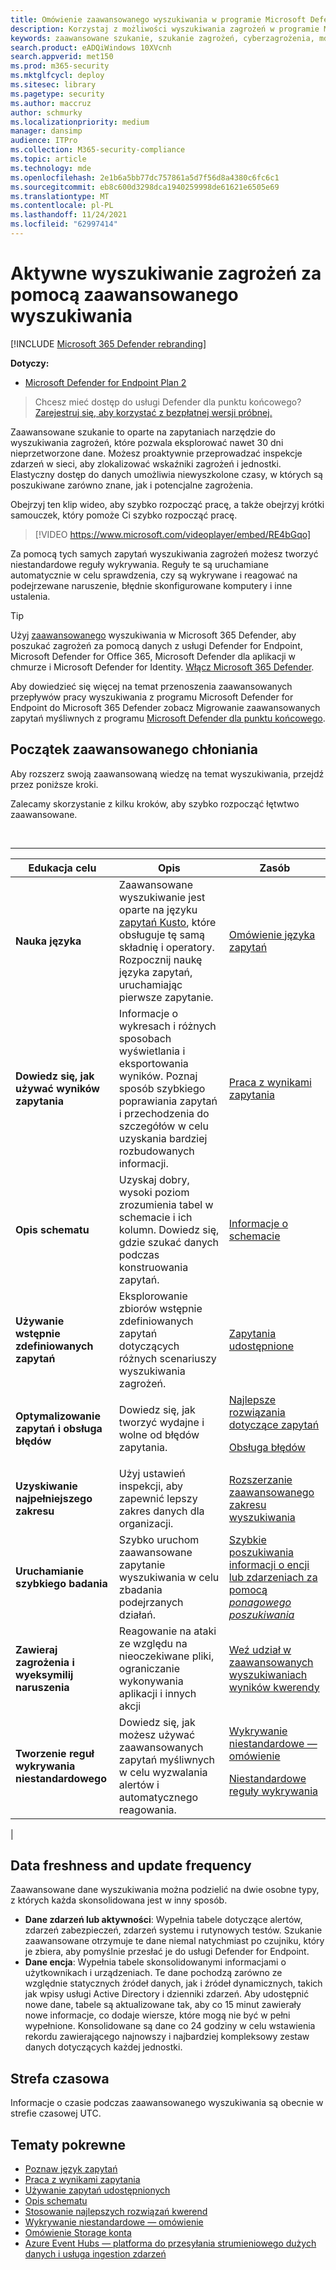```yaml
---
title: Omówienie zaawansowanego wyszukiwania w programie Microsoft Defender dla punktu końcowego
description: Korzystaj z możliwości wyszukiwania zagrożeń w programie Microsoft Defender dla punktu końcowego, aby tworzyć zapytania, które znajdują zagrożenia i niechęć w Twojej sieci
keywords: zaawansowane szukanie, szukanie zagrożeń, cyberzagrożenia, mdatp, microsoft defender atp, microsoft defender for endpoint, wdatp, wyszukiwanie, zapytanie, telemetria, wykrywanie niestandardowe, schemat, kusto, strefa czasowa, UTC
search.product: eADQiWindows 10XVcnh
search.appverid: met150
ms.prod: m365-security
ms.mktglfcycl: deploy
ms.sitesec: library
ms.pagetype: security
ms.author: maccruz
author: schmurky
ms.localizationpriority: medium
manager: dansimp
audience: ITPro
ms.collection: M365-security-compliance
ms.topic: article
ms.technology: mde
ms.openlocfilehash: 2e1b6a5bb77dc757861a5d7f56d8a4380c6fc6c1
ms.sourcegitcommit: eb8c600d3298dca1940259998de61621e6505e69
ms.translationtype: MT
ms.contentlocale: pl-PL
ms.lasthandoff: 11/24/2021
ms.locfileid: "62997414"
---
```

# <a name="proactively-hunt-for-threats-with-advanced-hunting"></a>Aktywne wyszukiwanie zagrożeń za pomocą zaawansowanego wyszukiwania

[!INCLUDE [Microsoft 365 Defender rebranding](../../includes/microsoft-defender.md)]

**Dotyczy:**
- [Microsoft Defender for Endpoint Plan 2](https://go.microsoft.com/fwlink/?linkid=2154037)

> Chcesz mieć dostęp do usługi Defender dla punktu końcowego? [Zarejestruj się, aby korzystać z bezpłatnej wersji próbnej.](https://signup.microsoft.com/create-account/signup?products=7f379fee-c4f9-4278-b0a1-e4c8c2fcdf7e&ru=https://aka.ms/MDEp2OpenTrial?ocid=docs-wdatp-advancedhunting-abovefoldlink)

Zaawansowane szukanie to oparte na zapytaniach narzędzie do wyszukiwania zagrożeń, które pozwala eksplorować nawet 30 dni nieprzetworzone dane. Możesz proaktywnie przeprowadzać inspekcje zdarzeń w sieci, aby zlokalizować wskaźniki zagrożeń i jednostki. Elastyczny dostęp do danych umożliwia niewyszkolone czasy, w których są poszukiwane zarówno znane, jak i potencjalne zagrożenia.

Obejrzyj ten klip wideo, aby szybko rozpocząć pracę, a także obejrzyj krótki samouczek, który pomoże Ci szybko rozpocząć pracę.

> [!VIDEO https://www.microsoft.com/videoplayer/embed/RE4bGqo]

Za pomocą tych samych zapytań wyszukiwania zagrożeń możesz tworzyć niestandardowe reguły wykrywania. Reguły te są uruchamiane automatycznie w celu sprawdzenia, czy są wykrywane i reagować na podejrzewane naruszenie, błędnie skonfigurowane komputery i inne ustalenia.

> [!TIP]
> Użyj [zaawansowanego](/microsoft-365/security/defender/advanced-hunting-overview) wyszukiwania w Microsoft 365 Defender, aby poszukać zagrożeń za pomocą danych z usługi Defender for Endpoint, Microsoft Defender for Office 365, Microsoft Defender dla aplikacji w chmurze i Microsoft Defender for Identity. [Włącz Microsoft 365 Defender](/microsoft-365/security/defender/m365d-enable).

Aby dowiedzieć się więcej na temat przenoszenia zaawansowanych przepływów pracy wyszukiwania z programu Microsoft Defender for Endpoint do Microsoft 365 Defender zobacz Migrowanie zaawansowanych zapytań myśliwnych z programu [Microsoft Defender dla punktu końcowego](/microsoft-365/security/defender/advanced-hunting-migrate-from-mde).

## <a name="get-started-with-advanced-hunting"></a>Początek zaawansowanego chłoniania

Aby rozszerz swoją zaawansowaną wiedzę na temat wyszukiwania, przejdź przez poniższe kroki.

Zalecamy skorzystanie z kilku kroków, aby szybko rozpocząć łętwtwo zaawansowane.

<br>

****

|Edukacja celu|Opis|Zasób|
|---|---|---|
|**Nauka języka**|Zaawansowane wyszukiwanie jest oparte na języku [zapytań Kusto](/azure/kusto/query/), które obsługuje tę samą składnię i operatory. Rozpocznij naukę języka zapytań, uruchamiając pierwsze zapytanie.|[Omówienie języka zapytań](advanced-hunting-query-language.md)|
|**Dowiedz się, jak używać wyników zapytania**|Informacje o wykresach i różnych sposobach wyświetlania i eksportowania wyników. Poznaj sposób szybkiego poprawiania zapytań i przechodzenia do szczegółów w celu uzyskania bardziej rozbudowanych informacji.|[Praca z wynikami zapytania](advanced-hunting-query-results.md)|
|**Opis schematu**|Uzyskaj dobry, wysoki poziom zrozumienia tabel w schemacie i ich kolumn. Dowiedz się, gdzie szukać danych podczas konstruowania zapytań.|[Informacje o schemacie](advanced-hunting-schema-reference.md)|
|**Używanie wstępnie zdefiniowanych zapytań**|Eksplorowanie zbiorów wstępnie zdefiniowanych zapytań dotyczących różnych scenariuszy wyszukiwania zagrożeń.|[Zapytania udostępnione](advanced-hunting-shared-queries.md)|
|**Optymalizowanie zapytań i obsługa błędów**|Dowiedz się, jak tworzyć wydajne i wolne od błędów zapytania.|[Najlepsze rozwiązania dotyczące zapytań](advanced-hunting-best-practices.md) <p> [Obsługa błędów](advanced-hunting-errors.md)|
|**Uzyskiwanie najpełniejszego zakresu**|Użyj ustawień inspekcji, aby zapewnić lepszy zakres danych dla organizacji.|[Rozszerzanie zaawansowanego zakresu wyszukiwania](advanced-hunting-extend-data.md)|
|**Uruchamianie szybkiego badania**|Szybko uruchom zaawansowane zapytanie wyszukiwania w celu zbadania podejrzanych działań.|[Szybkie poszukiwania informacji o encji lub zdarzeniach za pomocą *ponagowego poszukiwania*](advanced-hunting-go-hunt.md)|
|**Zawieraj zagrożenia i wyeksymilij naruszenia**|Reagowanie na ataki ze względu na nieoczekiwane pliki, ograniczanie wykonywania aplikacji i innych akcji|[Weź udział w zaawansowanych wyszukiwaniach wyników kwerendy](advanced-hunting-take-action.md)|
|**Tworzenie reguł wykrywania niestandardowego**|Dowiedz się, jak możesz używać zaawansowanych zapytań myśliwnych w celu wyzwalania alertów i automatycznego reagowania.|[Wykrywanie niestandardowe — omówienie](overview-custom-detections.md) <p> [Niestandardowe reguły wykrywania](custom-detection-rules.md)|
|

## <a name="data-freshness-and-update-frequency"></a>Data freshness and update frequency

Zaawansowane dane wyszukiwania można podzielić na dwie osobne typy, z których każda skonsolidowana jest w inny sposób.

- **Dane zdarzeń lub aktywności**: Wypełnia tabele dotyczące alertów, zdarzeń zabezpieczeń, zdarzeń systemu i rutynowych testów. Szukanie zaawansowane otrzymuje te dane niemal natychmiast po czujniku, który je zbiera, aby pomyślnie przesłać je do usługi Defender for Endpoint.
- **Dane encja**: Wypełnia tabele skonsolidowanymi informacjami o użytkownikach i urządzeniach. Te dane pochodzą zarówno ze względnie statycznych źródeł danych, jak i źródeł dynamicznych, takich jak wpisy usługi Active Directory i dzienniki zdarzeń. Aby udostępnić nowe dane, tabele są aktualizowane tak, aby co 15 minut zawierały nowe informacje, co dodaje wiersze, które mogą nie być w pełni wypełnione. Konsolidowane są dane co 24 godziny w celu wstawienia rekordu zawierającego najnowszy i najbardziej kompleksowy zestaw danych dotyczących każdej jednostki.

## <a name="time-zone"></a>Strefa czasowa

Informacje o czasie podczas zaawansowanego wyszukiwania są obecnie w strefie czasowej UTC.

## <a name="related-topics"></a>Tematy pokrewne

- [Poznaw język zapytań](advanced-hunting-query-language.md)
- [Praca z wynikami zapytania](advanced-hunting-query-results.md)
- [Używanie zapytań udostępnionych](advanced-hunting-shared-queries.md)
- [Opis schematu](advanced-hunting-schema-reference.md)
- [Stosowanie najlepszych rozwiązań kwerend](advanced-hunting-best-practices.md)
- [Wykrywanie niestandardowe — omówienie](overview-custom-detections.md)
- [Omówienie Storage konta](/azure/storage/common/storage-account-overview)
- [Azure Event Hubs — platforma do przesyłania strumieniowego dużych danych i usługa ingestion zdarzeń](/azure/event-hubs/event-hubs-about)

